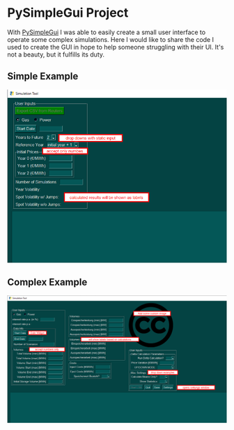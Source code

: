 # PySimpleGui Project

With [PySimpleGui](https://pysimplegui.readthedocs.io/en/latest/) I was able to easily create a small user interface 
to operate some complex simulations. Here I would like to share the code I used to create the GUI in hope to help 
someone struggling with their UI. It's not a beauty, but it fulfills its duty.

## Simple Example

![simple_example](simulation_tool_simple_gui.png)

## Complex Example

![complex_example](simulation_tool_complex_gui.png)
